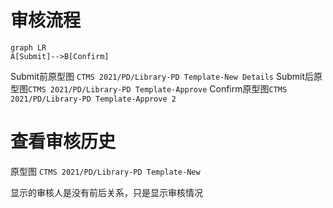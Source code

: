 # 审核流程
```mermaid
graph LR
A[Submit]-->B[Confirm]
```
Submit前原型图 ```CTMS 2021/PD/Library-PD Template-New Details```
Submit后原型图```CTMS 2021/PD/Library-PD Template-Approve```
Confirm原型图```CTMS 2021/PD/Library-PD Template-Approve 2```

# 查看审核历史
原型图 ```CTMS 2021/PD/Library-PD Template-New```

显示的审核人是没有前后关系，只是显示审核情况